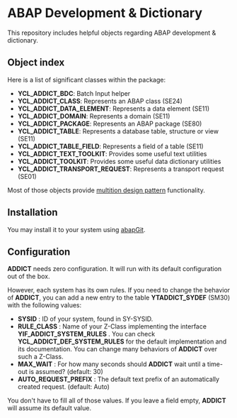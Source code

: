 # ABAP Development & Dictionary

This repository includes helpful objects regarding ABAP development & dictionary.

## Object index

Here is a list of significant classes within the package:

- **YCL_ADDICT_BDC**: Batch Input helper
- **YCL_ADDICT_CLASS**: Represents an ABAP class (SE24)
- **YCL_ADDICT_DATA_ELEMENT**: Represents a data element (SE11)
- **YCL_ADDICT_DOMAIN**: Represents a domain (SE11)
- **YCL_ADDICT_PACKAGE**: Represents an ABAP package (SE80)
- **YCL_ADDICT_TABLE**: Represents a database table, structure or view (SE11)
- **YCL_ADDICT_TABLE_FIELD**: Represents a field of a table (SE11)
- **YCL_ADDICT_TEXT_TOOLKIT**: Provides some useful text utilities
- **YCL_ADDICT_TOOLKIT**: Provides some useful data dictionary utilities
- **YCL_ADDICT_TRANSPORT_REQUEST**: Represents a transport request (SE01)

Most of those objects provide [multition design pattern](https://www.sap-press.com/design-patterns-in-abap-objects_4277/) functionality.

## Installation

You may install it to your system using [abapGit](https://github.com/abapGit/abapGit).

## Configuration

**ADDICT** needs zero configuration. It will run with its default configuration out of the box.

However, each system has its own rules. If you need to change the behavior of **ADDICT**, you can add a new entry to the table **YTADDICT_SYDEF** (SM30) with the following values:

- **SYSID** : ID of your system, found in SY-SYSID.
- **RULE_CLASS** : Name of your Z-Class implementing the interface **YIF_ADDICT_SYSTEM_RULES** . You can check **YCL_ADDICT_DEF_SYSTEM_RULES** for the default implementation and its documentation. You can change many behaviors of **ADDICT** over such a Z-Class.
- **MAX_WAIT** : For how many seconds should **ADDICT** wait until a time-out is assumed? (default: 30)
- **AUTO_REQUEST_PREFIX** : The default text prefix of an automatically created request. (default: Auto)

You don't have to fill all of those values. If you leave a field empty, **ADDICT** will assume its default value.
